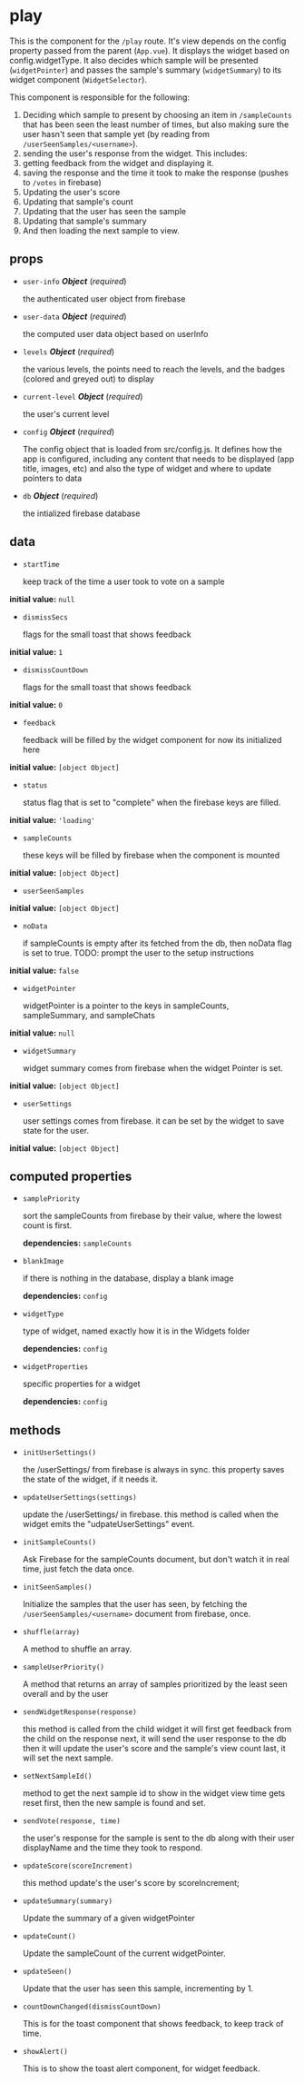 # play 

This is the component for the `/play` route. It's view depends on the
config property passed from the parent (`App.vue`). It displays the widget
based on config.widgetType. It also decides which sample will be presented
(`widgetPointer`) and passes the sample's summary (`widgetSummary`) to its
widget component (`WidgetSelector`).

This component is responsible for the following:
1. Deciding which sample to present by choosing an item in `/sampleCounts`
that has been seen the least number of times, but also making sure the user
hasn't seen that sample yet (by reading from `/userSeenSamples/<username>`).
2. sending the user's response from the widget. This includes:
1. getting feedback from the widget and displaying it.
2. saving the response and the time it took to make the response
(pushes to `/votes` in firebase)
3. Updating the user's score
4. Updating that sample's count
5. Updating that the user has seen the sample
6. Updating that sample's summary
7. And then loading the next sample to view. 

## props 

- `user-info` ***Object*** (*required*) 

  the authenticated user object from firebase 

- `user-data` ***Object*** (*required*) 

  the computed user data object based on userInfo 

- `levels` ***Object*** (*required*) 

  the various levels, the points need to reach the levels,
  and the badges (colored and greyed out) to display 

- `current-level` ***Object*** (*required*) 

  the user's current level 

- `config` ***Object*** (*required*) 

  The config object that is loaded from src/config.js.
  It defines how the app is configured, including
  any content that needs to be displayed (app title, images, etc)
  and also the type of widget and where to update pointers to data 

- `db` ***Object*** (*required*) 

  the intialized firebase database 

## data 

- `startTime` 

  keep track of the time a user took to vote on a sample 

**initial value:** `null` 

- `dismissSecs` 

  flags for the small toast that shows feedback 

**initial value:** `1` 

- `dismissCountDown` 

  flags for the small toast that shows feedback 

**initial value:** `0` 

- `feedback` 

  feedback will be filled by the widget component
  for now its initialized here 

**initial value:** `[object Object]` 

- `status` 

  status flag that is set to "complete" when the firebase keys are filled. 

**initial value:** `'loading'` 

- `sampleCounts` 

  these keys will be filled by firebase when the component is mounted 

**initial value:** `[object Object]` 

- `userSeenSamples` 

**initial value:** `[object Object]` 

- `noData` 

  if sampleCounts is empty after its fetched from the db, then noData
  flag is set to true. TODO: prompt the user to the setup instructions 

**initial value:** `false` 

- `widgetPointer` 

  widgetPointer is a pointer to the keys in sampleCounts, sampleSummary, and sampleChats 

**initial value:** `null` 

- `widgetSummary` 

  widget summary comes from firebase when the widget Pointer is set. 

**initial value:** `[object Object]` 

- `userSettings` 

  user settings comes from firebase. it can be set by the widget to save state for the user. 

**initial value:** `[object Object]` 

## computed properties 

- `samplePriority` 

  sort the sampleCounts from firebase by their value, where the lowest count is first. 

   **dependencies:** `sampleCounts` 

- `blankImage` 

  if there is nothing in the database, display a blank image 

   **dependencies:** `config` 

- `widgetType` 

  type of widget, named exactly how it is in the Widgets folder 

   **dependencies:** `config` 

- `widgetProperties` 

  specific properties for a widget 

   **dependencies:** `config` 


## methods 

- `initUserSettings()` 

  the /userSettings/<username> from firebase is always in sync.
  this property saves the state of the widget, if it needs it. 

- `updateUserSettings(settings)` 

  update the /userSettings/<username> in firebase.
  this method is called when the widget emits the "udpateUserSettings" event. 

- `initSampleCounts()` 

  Ask Firebase for the sampleCounts document,
  but don't watch it in real time, just fetch the data once. 

- `initSeenSamples()` 

  Initialize the samples that the user has seen, by fetching the
  `/userSeenSamples/<username>` document from firebase, once. 

- `shuffle(array)` 

  A method to shuffle an array. 

- `sampleUserPriority()` 

  A method that returns an array of samples prioritized by
  the least seen overall and by the user 

- `sendWidgetResponse(response)` 

  this method is called from the child widget
  it will first get feedback from the child on the response
  next, it will send the user response to the db
  then it will update the user's score and the sample's view count
  last, it will set the next sample. 

- `setNextSampleId()` 

  method to get the next sample id to show in the widget
  view time gets reset first, then the new sample is found and set. 

- `sendVote(response, time)` 

  the user's response for the sample is sent to the db
  along with their user displayName and the time they took to respond. 

- `updateScore(scoreIncrement)` 

  this method update's the user's score by scoreIncrement; 

- `updateSummary(summary)` 

  Update the summary of a given widgetPointer 

- `updateCount()` 

  Update the sampleCount of the current widgetPointer. 

- `updateSeen()` 

  Update that the user has seen this sample, incrementing by 1. 

- `countDownChanged(dismissCountDown)` 

  This is for the toast component that shows feedback, to keep track of time. 

- `showAlert()` 

  This is to show the toast alert component, for widget feedback. 

